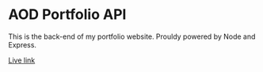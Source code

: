 # AOD Portfolio API

This is the back-end of my portfolio website. Prouldy powered by Node and Express.

[Live link](https://davidoluseun.herokuapp.com/)
